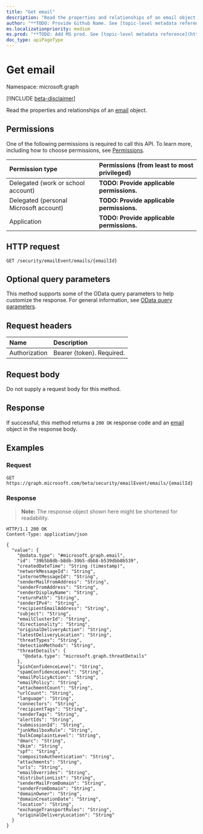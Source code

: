 ```yaml
---
title: "Get email"
description: "Read the properties and relationships of an email object."
author: "**TODO: Provide Github Name. See [topic-level metadata reference](https://msgo.azurewebsites.net/add/document/guidelines/metadata.html#topic-level-metadata)**"
ms.localizationpriority: medium
ms.prod: "**TODO: Add MS prod. See [topic-level metadata reference](https://msgo.azurewebsites.net/add/document/guidelines/metadata.html#topic-level-metadata)**"
doc_type: apiPageType
---
```


# Get email
Namespace: microsoft.graph

[!INCLUDE [beta-disclaimer](../../includes/beta-disclaimer.md)]

Read the properties and relationships of an [email](../resources/email.md) object.

## Permissions
One of the following permissions is required to call this API. To learn more, including how to choose permissions, see [Permissions](/graph/permissions-reference).

|Permission type|Permissions (from least to most privileged)|
|:---|:---|
|Delegated (work or school account)|**TODO: Provide applicable permissions.**|
|Delegated (personal Microsoft account)|**TODO: Provide applicable permissions.**|
|Application|**TODO: Provide applicable permissions.**|

## HTTP request

<!-- {
  "blockType": "ignored"
}
-->
``` http
GET /security/emailEvent/emails/{emailId}
```

## Optional query parameters
This method supports some of the OData query parameters to help customize the response. For general information, see [OData query parameters](/graph/query-parameters).

## Request headers
|Name|Description|
|:---|:---|
|Authorization|Bearer {token}. Required.|

## Request body
Do not supply a request body for this method.

## Response

If successful, this method returns a `200 OK` response code and an [email](../resources/email.md) object in the response body.

## Examples

### Request
<!-- {
  "blockType": "request",
  "name": "get_email"
}
-->
``` http
GET https://graph.microsoft.com/beta/security/emailEvent/emails/{emailId}
```


### Response
>**Note:** The response object shown here might be shortened for readability.
<!-- {
  "blockType": "response",
  "truncated": true,
  "@odata.type": "microsoft.graph.email"
}
-->
``` http
HTTP/1.1 200 OK
Content-Type: application/json

{
  "value": {
    "@odata.type": "#microsoft.graph.email",
    "id": "39b5b8db-b8db-39b5-dbb8-b539dbb8b539",
    "createdDateTime": "String (timestamp)",
    "networkMessageId": "String",
    "internetMessageId": "String",
    "senderMailFromAddress": "String",
    "senderFromAddress": "String",
    "senderDisplayName": "String",
    "returnPath": "String",
    "senderIPv4": "String",
    "recipientEmailAddress": "String",
    "subject": "String",
    "emailClusterId": "String",
    "directionality": "String",
    "originalDeliveryAction": "String",
    "latestDeliveryLocation": "String",
    "threatTypes": "String",
    "detectionMethods": "String",
    "threatDetails": {
      "@odata.type": "microsoft.graph.threatDetails"
    },
    "pishConfidenceLevel": "String",
    "spamConfidenceLevel": "String",
    "emailPolicyAction": "String",
    "emailPolicy": "String",
    "attachmentCount": "String",
    "urlCount": "String",
    "language": "String",
    "connectors": "String",
    "recipientTags": "String",
    "senderTags": "String",
    "alertIds": "String",
    "submissionId": "String",
    "junkMailboxRule": "String",
    "bulkComplaintLevel": "String",
    "dmarc": "String",
    "dkim": "String",
    "spf": "String",
    "compositeAuthentication": "String",
    "attachments": "String",
    "urls": "String",
    "emailOverrides": "String",
    "distributionList": "String",
    "senderMailFromDomain": "String",
    "senderFromDomain": "String",
    "domainOwner": "String",
    "domainCreationDate": "String",
    "location": "String",
    "exchangeTransportRules": "String",
    "originalDeliveryLocation": "String"
  }
}
```


